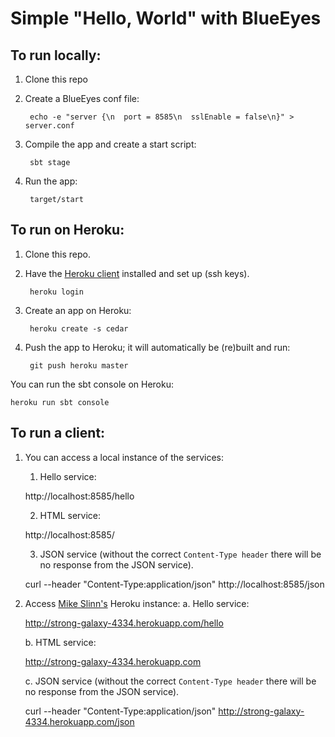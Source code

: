 Simple "Hello, World" with BlueEyes
===================================

To run locally:
---------------

1. Clone this repo

2. Create a BlueEyes conf file:

        echo -e "server {\n  port = 8585\n  sslEnable = false\n}" > server.conf

3. Compile the app and create a start script:

        sbt stage

4. Run the app:

        target/start


To run on Heroku:
-----------------

1. Clone this repo.

2. Have the [Heroku client](http://toolbelt.herokuapp.com/) installed and set up (ssh keys).

        heroku login

3. Create an app on Heroku:

        heroku create -s cedar

4. Push the app to Heroku; it will automatically be (re)built and run:

        git push heroku master


You can run the sbt console on Heroku:

    heroku run sbt console


To run a client:
----------------

1. You can access a local instance of the services:
   1. Hello service:

    http://localhost:8585/hello

   2. HTML service:

    http://localhost:8585/

   3. JSON service (without the correct `Content-Type header` there will be no response from the JSON service).

    curl --header "Content-Type:application/json" http://localhost:8585/json


2. Access [Mike Slinn's](http://micronauticsresearch.com) Heroku instance:
   a. Hello service:

    http://strong-galaxy-4334.herokuapp.com/hello

   b. HTML service:

    http://strong-galaxy-4334.herokuapp.com

   c. JSON service (without the correct `Content-Type header` there will be no response from the JSON service).

    curl --header "Content-Type:application/json" http://strong-galaxy-4334.herokuapp.com/json

